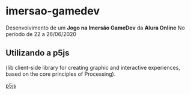 # imersao-gamedev

Desenvolvimento de um **Jogo na Imersão GameDev** da **Alura Online**
No período de 22 a 26/06/2020

## Utilizando a p5js
(lib client-side library for creating graphic and interactive experiences, based on the core principles of Processing).

[p5js](https://p5js.org>)

